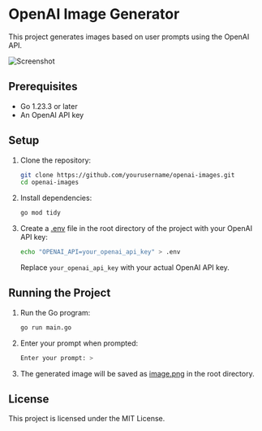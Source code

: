# OpenAI Image Generator

This project generates images based on user prompts using the OpenAI API.

![Screenshot](https://github.com/yourusername/openai-images/blob/main/Screenshot.png)

## Prerequisites

- Go 1.23.3 or later
- An OpenAI API key

## Setup

1. Clone the repository:

    ```sh
    git clone https://github.com/yourusername/openai-images.git
    cd openai-images
    ```

2. Install dependencies:

    ```sh
    go mod tidy
    ```

3. Create a [.env](http://_vscodecontentref_/1) file in the root directory of the project with your OpenAI API key:

    ```sh
    echo "OPENAI_API=your_openai_api_key" > .env
    ```

    Replace `your_openai_api_key` with your actual OpenAI API key.

## Running the Project

1. Run the Go program:

    ```sh
    go run main.go
    ```

2. Enter your prompt when prompted:

    ```sh
    Enter your prompt: >
    ```

3. The generated image will be saved as [image.png](http://_vscodecontentref_/2) in the root directory.

## License

This project is licensed under the MIT License.